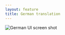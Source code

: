 ```yaml
---
layout: feature
title: German translation
---
```


![German UI screen shot](http://i57.tinypic.com/27wvuat.png)